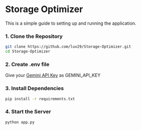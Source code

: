 # Storage Optimizer

This is a simple guide to setting up and running the application.

### 1. Clone the Repository
```sh
git clone https://github.com/luv29/Storage-Optimizer.git
cd Storage-Optimizer
```

### 2. Create .env file
Give your [Gemini API Key](https://aistudio.google.com/apikey) as GEMINI_API_KEY

### 3. Install Dependencies
```sh
pip install -r requirements.txt
```

### 4. Start the Server
```sh
python app.py
```